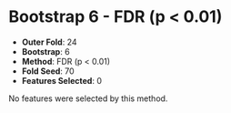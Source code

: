 # Bootstrap 6 - FDR (p < 0.01)

- **Outer Fold**: 24
- **Bootstrap**: 6
- **Method**: FDR (p < 0.01)
- **Fold Seed**: 70
- **Features Selected**: 0

No features were selected by this method.

